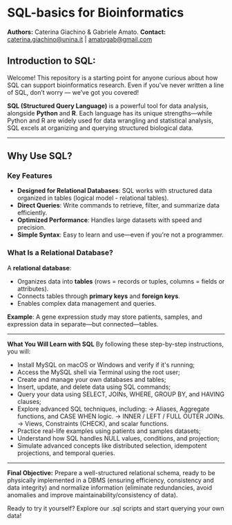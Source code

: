 # SQL-basics for Bioinformatics

**Authors:** Caterina Giachino & Gabriele Amato.
**Contact:** caterina.giachino@unina.it | amatogab@gmail.com

## Introduction to SQL:
Welcome! This repository is a starting point for anyone curious about how SQL can support bioinformatics research. Even if you've never written a line of SQL, don’t worry — we’ve got you covered!

**SQL (Structured Query Language)** is a powerful tool for data analysis, alongside **Python** and **R**. Each language has its unique strengths—while Python and R are widely used for data wrangling and statistical analysis, SQL excels at organizing and querying structured biological data.

---

## Why Use SQL?

### Key Features

* **Designed for Relational Databases**: SQL works with structured data organized in tables (logical model - relational tables).
* **Direct Queries**: Write commands to retrieve, filter, and summarize data efficiently.
* **Optimized Performance**: Handles large datasets with speed and precision.
* **Simple Syntax**: Easy to learn and use—even if you're not a programmer.

### What Is a Relational Database?

A **relational database**:
* Organizes data into **tables** (rows = records or tuples, columns = fields or attributes).
* Connects tables through **primary keys** and **foreign keys**.
* Enables complex data management and queries.

**Example**: A gene expression study may store patients, samples, and expression data in separate—but connected—tables.

---

**What You Will Learn with SQL**
By following these step-by-step instructions, you will:

- Install MySQL on macOS or Windows and verify if it's running;
- Access the MySQL shell via Terminal using the root user;
- Create and manage your own databases and tables;
- Insert, update, and delete data using SQL commands;
- Query your data using SELECT, JOINs, WHERE, GROUP BY, and HAVING clauses;
- Explore advanced SQL techniques, including:
  -> Aliases, Aggregate functions, and CASE WHEN logic.
  -> INNER / LEFT / FULL OUTER JOINs.
  -> Views, Constraints (CHECK), and scalar functions.
- Practice real-life examples using patients and samples datasets;
- Understand how SQL handles NULL values, conditions, and projection;
- Simulate advanced concepts like distributed selection, idempotent projections, and temporal queries.

---

**Final Objective:** 
Prepare a well-structured relational schema, ready to be physically implemented in a DBMS (ensuring efficiency, consistency and data integrity) and normalize information (eliminate redundancies, avoid anomalies and improve maintainability/consistency of data).

Ready to try it yourself? Explore our .sql scripts and start querying your own data!
